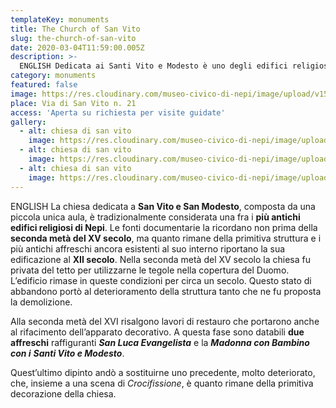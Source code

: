 ```yaml
---
templateKey: monuments
title: The Church of San Vito
slug: the-church-of-san-vito
date: 2020-03-04T11:59:00.005Z
description: >-
  ENGLISH Dedicata ai Santi Vito e Modesto è uno degli edifici religiosi più antichi di Nepi. Contiene importanti affreschi che ne fanno risalire la costruzione al XII Secolo.
category: monuments
featured: false
image: https://res.cloudinary.com/museo-civico-di-nepi/image/upload/v1587373671/vito-03_keqiwz.jpg
place: Via di San Vito n. 21
access: 'Aperta su richiesta per visite guidate'
gallery:
  - alt: chiesa di san vito
    image: https://res.cloudinary.com/museo-civico-di-nepi/image/upload/v1587373669/vito-01_nvvkqh.jpg
  - alt: chiesa di san vito
    image: https://res.cloudinary.com/museo-civico-di-nepi/image/upload/v1587373668/vito-02_inqmsq.jpg
  - alt: chiesa di san vito
    image: https://res.cloudinary.com/museo-civico-di-nepi/image/upload/v1587373671/vito-03_keqiwz.jpg
---
```

ENGLISH La chiesa dedicata a **San Vito e San Modesto**, composta da una piccola unica aula, è tradizionalmente considerata una fra i **più antichi edifici religiosi di Nepi**. Le fonti documentarie la ricordano non prima della **seconda metà del XV secolo**, ma quanto rimane della primitiva struttura e i più antichi affreschi ancora esistenti al suo interno riportano la sua edificazione al **XII secolo**. Nella seconda metà del XV secolo la chiesa fu privata del tetto per utilizzarne le tegole nella copertura del Duomo. L’edificio rimase in queste condizioni per circa un secolo. Questo stato di abbandono portò al deterioramento della struttura tanto che ne fu proposta la demolizione.

Alla seconda metà del XVI risalgono lavori di restauro che portarono anche al rifacimento dell’apparato decorativo. A questa fase sono databili **due affreschi** raffiguranti _**San Luca Evangelista**_  e la _**Madonna con Bambino**_  _**con i**_  _**Santi Vito e Modesto**_.

Quest’ultimo dipinto andò a sostituirne uno precedente, molto deteriorato, che, insieme a una scena di _Crocifissione_, è quanto rimane della primitiva decorazione della chiesa.